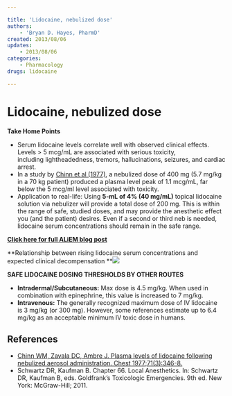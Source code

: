 ```yaml
---

title: 'Lidocaine, nebulized dose'
authors:
    - 'Bryan D. Hayes, PharmD'
created: 2013/08/06
updates:
    - 2013/08/06
categories:
    - Pharmacology
drugs: lidocaine

---
```



# Lidocaine, nebulized dose

**Take Home Points**

-   Serum lidocaine levels correlate well with observed clinical effects. Levels &gt; 5 mcg/mL are associated with serious toxicity, including lightheadedness, tremors, hallucinations, seizures, and cardiac arrest. 
-   In a study by [Chinn et al (1977)](http://www.ncbi.nlm.nih.gov/pubmed/319962), a nebulized dose of 400 mg (5.7 mg/kg in a 70 kg patient) produced a plasma level peak of 1.1 mcg/mL, far below the 5 mcg/ml level associated with toxicity. 
-   Application to real-life: Using **5-mL of 4% (40 mg/mL)** topical lidocaine solution via nebulizer will provide a total dose of 200 mg. This is within the range of safe, studied doses, and may provide the anesthetic effect you (and the patient) desires. Even if a second or third neb is needed, lidocaine serum concentrations should remain in the safe range.

**[Click here for full ALiEM blog post](http://academiclifeinem.com/safe-dosing-of-nebulized-lidocaine/)**

**Relationship between rising lidocaine serum concentrations and expected clinical decompensation
**![](https://d2p53dh3qxfm0x.cloudfront.net/uploads/img/1jy/2/5/6f98f150-8670-530a-9e2a-b95aca56d620/640.png)

**SAFE LIDOCAINE DOSING THRESHOLDS BY OTHER ROUTES**

-   **Intradermal/Subcutaneous:** Max dose is 4.5 mg/kg. When used in combination with epinephrine, this value is increased to 7 mg/kg.
-   **Intravenous:** The generally recognized maximum dose of IV lidocaine is 3 mg/kg (or 300 mg). However, some references estimate up to 6.4 mg/kg as an acceptable minimum IV toxic dose in humans. 

## References

-   [Chinn WM, Zavala DC, Ambre J. Plasma levels of lidocaine following nebulized aerosol administration. Chest 1977;71(3):346-8.](http://www.ncbi.nlm.nih.gov/pubmed/319962)
-   Schwartz DR, Kaufman B. Chapter 66. Local Anesthetics. In: Schwartz DR, Kaufman B, eds. Goldfrank’s Toxicologic Emergencies. 9th ed. New York: McGraw-Hill; 2011.
